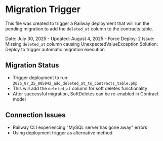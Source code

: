 # Migration Trigger

This file was created to trigger a Railway deployment that will run the pending migration to add the `deleted_at` column to the contracts table.

Date: July 30, 2025 - Updated: August 4, 2025 - Force Deploy: 2
Issue: Missing `deleted_at` column causing UnexpectedValueException
Solution: Deploy to trigger automatic migration execution

## Migration Status
- Trigger deployment to run: `2025_07_25_005042_add_deleted_at_to_contracts_table.php`
- This will add the `deleted_at` column for soft deletes functionality
- After successful migration, SoftDeletes can be re-enabled in Contract model

## Connection Issues
- Railway CLI experiencing "MySQL server has gone away" errors
- Using deployment trigger as alternative method
